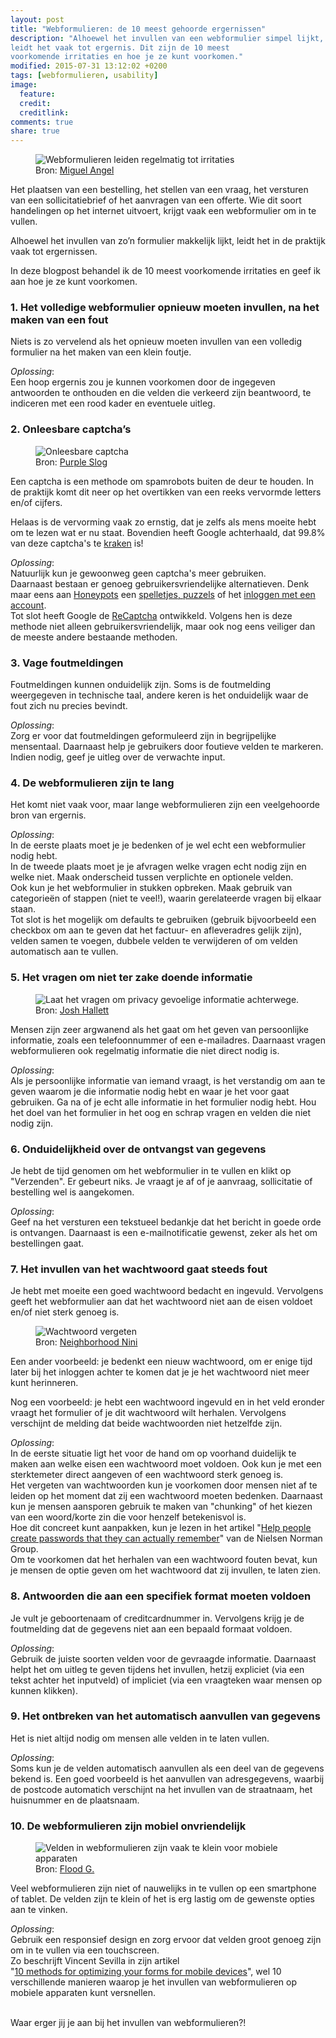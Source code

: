 ```yaml
---
layout: post
title: "Webformulieren: de 10 meest gehoorde ergernissen"
description: "Alhoewel het invullen van een webformulier simpel lijkt,
leidt het vaak tot ergernis. Dit zijn de 10 meest
voorkomende irritaties en hoe je ze kunt voorkomen."
modified: 2015-07-31 13:12:02 +0200
tags: [webformulieren, usability]
image:
  feature: 
  credit: 
  creditlink: 
comments: true
share: true
---
```


<figure class="floatright">
<img src="/images/webformulier-ergernissen.jpg" alt="Webformulieren
leiden regelmatig tot irritaties">
<figcaption>Bron: <a href="http://bit.ly/1I91BXS">Miguel Angel</a></figcaption>
</figure>

Het plaatsen van een bestelling, het stellen van een vraag, het
versturen van een sollicitatiebrief of het aanvragen van een offerte.
Wie dit soort handelingen op het internet uitvoert, krijgt vaak een
webformulier om in te vullen.

Alhoewel het invullen van zo’n formulier makkelijk lijkt, leidt het in de praktijk vaak tot ergernissen. 

In deze blogpost behandel ik de 10 meest voorkomende irritaties en
geef ik aan hoe je ze kunt voorkomen.

<h3>1. Het volledige webformulier opnieuw moeten invullen, na het maken
van een fout</h3>
Niets is zo vervelend als het opnieuw moeten invullen van een volledig
formulier na het maken van een klein foutje.

<em>Oplossing</em>:<br>
Een hoop ergernis zou je
kunnen voorkomen door de ingegeven antwoorden te onthouden en die
velden die verkeerd zijn beantwoord, te indiceren met een rood kader
en eventuele uitleg.

<h3>2. Onleesbare captcha’s</h3>
<figure class="floatright">
<img src="/images/onleesbare-captcha.png" alt="Onleesbare captcha">
<figcaption>Bron: <a href="http://bit.ly/1fKsee3">Purple Slog</a></figcaption>
</figure>
Een captcha is een methode om spamrobots buiten de deur te houden. In
de praktijk komt dit neer op het overtikken van
een reeks vervormde letters en/of cijfers.

Helaas is de vervorming vaak zo ernstig, dat je zelfs als mens moeite hebt om te
lezen wat er nu staat. Bovendien heeft
Google
achterhaald, dat 99.8% van deze captcha's te
<a href="http://googleonlinesecurity.blogspot.nl/2014/12/are-you-robot-introducing-no-captcha.html">kraken</a> is!

<em>Oplossing</em>:<br>
Natuurlijk kun je gewoonweg geen captcha's meer gebruiken.<br>
Daarnaast bestaan er genoeg gebruikersvriendelijke alternatieven. Denk
maar eens aan <a
href="https://solutionfactor.net/blog/2014/02/01/honeypot-technique-fast-easy-spam-prevention/">Honeypots</a>
een <a
 href="http://www.scientificamerican.com/article/pogue-8-alternatives-to-hated-captcha/">spelletjes,
 puzzels</a> of het <a
 href="http://www.usertesting.com/blog/2014/04/09/think-your-site-needs-captcha-try-these-user-friendly-alternatives/">inloggen
 met een account</a>.<br>
Tot slot heeft Google de <a
href="http://googleonlinesecurity.blogspot.nl/2014/12/are-you-robot-introducing-no-captcha.html">ReCaptcha</a>
ontwikkeld. Volgens hen is deze methode niet alleen
gebruikersvriendelijk, maar ook nog eens veiliger dan de meeste andere
bestaande methoden.

<h3>3. Vage foutmeldingen</h3>
Foutmeldingen kunnen onduidelijk zijn. Soms is de foutmelding
weergegeven in technische taal, andere keren is
het onduidelijk waar de fout zich nu precies bevindt.

<em>Oplossing</em>:<br>
Zorg er voor dat foutmeldingen geformuleerd zijn in begrijpelijke
mensentaal. Daarnaast help je gebruikers door foutieve velden te
markeren. Indien nodig, geef je uitleg over de verwachte input.

<h3>4. De webformulieren zijn te lang</h3>
Het komt niet vaak voor, maar lange webformulieren zijn een
veelgehoorde bron van ergernis.

<em>Oplossing</em>:<br>
In de eerste plaats moet je je bedenken of je wel echt een webformulier
nodig hebt. <br>
In de tweede plaats moet je je afvragen welke vragen echt nodig zijn
en welke niet. Maak onderscheid tussen verplichte en optionele velden.<br>
Ook kun je het webformulier in stukken opbreken. Maak gebruik van categorieën of
stappen (niet te veel!), waarin gerelateerde vragen bij elkaar
staan.<br>
Tot slot is het mogelijk om defaults te gebruiken (gebruik
bijvoorbeeld een checkbox om aan te geven dat het factuur- en
afleveradres gelijk zijn),  velden samen te voegen,  dubbele velden te
verwijderen of om velden automatisch aan te vullen.

<h3>5. Het vragen om niet ter zake doende informatie</h3>
<figure class="floatright">
<img src="/images/privacy.jpg" alt="Laat het vragen om
privacy gevoelige informatie achterwege.">
<figcaption>Bron: <a href="http://bit.ly/1DRCEOV">Josh Hallett</a></figcaption>
</figure>
Mensen zijn zeer argwanend als het gaat om het geven van persoonlijke
informatie, zoals een telefoonnummer of een e-mailadres.
Daarnaast vragen webformulieren ook regelmatig informatie die niet
direct nodig is. 

<em>Oplossing</em>:<br>
Als je persoonlijke informatie van iemand vraagt, is het verstandig om
aan te geven waarom je die informatie nodig hebt en waar je het voor
gaat gebruiken.
Ga na of je echt alle informatie in het formulier nodig hebt. Hou het
doel van het formulier in het oog en schrap vragen en velden die niet nodig
zijn. 

<h3>6. Onduidelijkheid over de ontvangst van gegevens</h3>
Je hebt de tijd genomen om het webformulier in te vullen en klikt op
"Verzenden". Er gebeurt niks. Je vraagt je af of je aanvraag,
sollicitatie of bestelling wel is aangekomen.

<em>Oplossing</em>:<br>
Geef na het versturen een tekstueel bedankje dat het bericht in goede
orde is ontvangen. Daarnaast is een e-mailnotificatie gewenst, zeker
als het om bestellingen gaat. 

<h3>7. Het invullen van het wachtwoord gaat steeds fout</h3>
Je hebt met moeite een goed wachtwoord bedacht en
ingevuld. Vervolgens geeft het webformulier aan dat het wachtwoord
niet aan de eisen voldoet en/of niet sterk genoeg is.<br>

<figure class="floatright">
<img src="/images/wrong-password.png" alt="Wachtwoord vergeten">
<figcaption>Bron: <a href="http://bit.ly/1IAELvZ">Neighborhood Nini</a></figcaption>
</figure>

Een ander voorbeeld: je
bedenkt een nieuw wachtwoord, om er enige tijd later bij het inloggen achter te
komen dat je je het wachtwoord niet meer kunt herinneren.

Nog een voorbeeld: je hebt een wachtwoord ingevuld en in het veld
eronder vraagt het formulier of je dit wachtwoord wilt
herhalen. Vervolgens verschijnt de melding dat beide wachtwoorden niet
hetzelfde zijn.

<em>Oplossing</em>:<br>
In de
eerste situatie ligt het voor de hand om op voorhand duidelijk te
maken aan welke eisen een wachtwoord moet voldoen. Ook kun je met
een sterktemeter direct aangeven of een wachtwoord sterk genoeg
is.<br>
Het vergeten van wachtwoorden kun je voorkomen door mensen niet af te
leiden op het moment dat zij een wachtwoord moeten bedenken. Daarnaast kun je mensen
aansporen gebruik te maken van "chunking" of het
kiezen van een woord/korte zin die voor henzelf betekenisvol
is.<br>
Hoe dit concreet kunt aanpakken, kun je lezen in het artikel "<a href="http://www.nngroup.com/articles/passwords-memory/">Help people
create passwords that they can actually remember</a>" van de Nielsen Norman
Group.
<br>
Om te voorkomen dat het herhalen van een wachtwoord fouten bevat, kun
je mensen de optie geven om het wachtwoord dat zij invullen, te laten
zien. 


<h3>8. Antwoorden die aan een specifiek format moeten voldoen</h3>
Je vult je geboortenaam of creditcardnummer in. Vervolgens krijg je de
foutmelding dat de gegevens niet aan een bepaald formaat voldoen.

<em>Oplossing</em>:<br>
Gebruik de juiste soorten velden voor de gevraagde
informatie. Daarnaast helpt het om uitleg te geven tijdens het
invullen, hetzij expliciet (via een tekst achter het inputveld) of
impliciet (via een vraagteken waar mensen op kunnen klikken).

<h3>9. Het ontbreken van het automatisch aanvullen van gegevens</h3>
Het is niet altijd nodig om mensen alle velden in te laten
vullen. 

<em>Oplossing</em>:<br>
Soms kun je de velden automatisch aanvullen als een
deel van de gegevens bekend is. Een goed voorbeeld is het aanvullen van adresgegevens, waarbij de
postcode automatich verschijnt na het invullen van de straatnaam, het
huisnummer en de plaatsnaam.

<h3>10. De webformulieren zijn mobiel onvriendelijk</h3>
<figure class="floatright">
<img src="/images/vergrootglas.jpg" alt="Velden in webformulieren
zijn vaak te klein voor mobiele apparaten">
<figcaption>Bron: <a href="http://bit.ly/1DeUksE">Flood G.</a></figcaption>
</figure> 
Veel webformulieren zijn niet of nauwelijks in te vullen op een
smartphone of tablet. De velden zijn te klein of het is erg lastig om
de gewenste opties aan te vinken.

<em>Oplossing</em>:<br>
Gebruik een responsief design en zorg ervoor dat velden groot genoeg
zijn om in te vullen via een touchscreen.<br>
Zo beschrijft Vincent Sevilla in zijn artikel<br> "<a
href="http://speckyboy.com/2015/03/30/10-methods-for-optimizing-your-forms-for-mobile-devices/10">10
methods
for optimizing your forms for mobile devices</a>",  wel 10 verschillende
manieren waarop je het invullen van webformulieren op mobiele
apparaten kunt versnellen. 

<br>
Waar erger jij je aan bij het invullen van webformulieren?!
